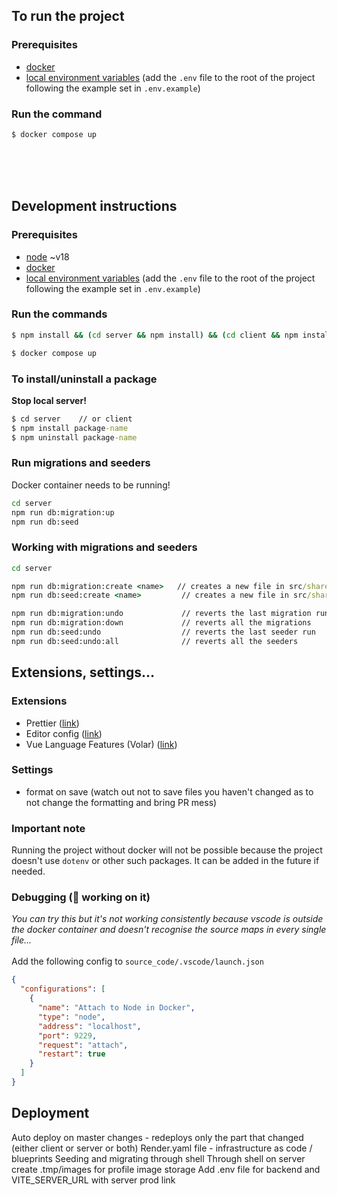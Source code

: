 ## To run the project

### Prerequisites

- [docker](https://www.docker.com/products/docker-desktop/)
- [local environment variables](https://medium.com/chingu/an-introduction-to-environment-variables-and-how-to-use-them-f602f66d15fa) (add the `.env` file to the root of the project following the example set in `.env.example`)

### Run the command

```cmd
$ docker compose up
```

</br></br></br>

## Development instructions

### Prerequisites

- [node](https://nodejs.org/en/download/) ~v18
- [docker](https://www.docker.com/products/docker-desktop/)
- [local environment variables](https://medium.com/chingu/an-introduction-to-environment-variables-and-how-to-use-them-f602f66d15fa) (add the `.env` file to the root of the project following the example set in `.env.example`)

### Run the commands

```cmd
$ npm install && (cd server && npm install) && (cd client && npm install)
```

```cmd
$ docker compose up
```

### To install/uninstall a package

**Stop local server!**

```cmd
$ cd server    // or client
$ npm install package-name
$ npm uninstall package-name
```

### Run migrations and seeders

Docker container needs to be running!

```cmd
cd server
npm run db:migration:up
npm run db:seed
```

### Working with migrations and seeders

```cmd
cd server

npm run db:migration:create <name>   // creates a new file in src/shared/database/migrations(look at current migrations for reference)
npm run db:seed:create <name>         // creates a new file in src/shared/database/seeders (look at current seeders for reference)

npm run db:migration:undo             // reverts the last migration run
npm run db:migration:down             // reverts all the migrations
npm run db:seed:undo                  // reverts the last seeder run
npm run db:seed:undo:all              // reverts all the seeders
```

## Extensions, settings...

### Extensions

- Prettier ([link](https://marketplace.visualstudio.com/items?itemName=esbenp.prettier-vscode))
- Editor config ([link](https://marketplace.visualstudio.com/items?itemName=EditorConfig.EditorConfig))
- Vue Language Features (Volar) ([link](https://marketplace.visualstudio.com/items?itemName=Vue.volar))

### Settings

- format on save (watch out not to save files you haven't changed as to not change the formatting and bring PR mess)

### Important note

Running the project without docker will not be possible because the project doesn't use `dotenv` or other such packages. It can be added in the future if needed.

### Debugging (🚧 working on it)

_You can try this but it's not working consistently because vscode is outside the docker container and doesn't recognise the source maps in every single file..._
<br/><br/>
Add the following config to `source_code/.vscode/launch.json`

```json
{
  "configurations": [
    {
      "name": "Attach to Node in Docker",
      "type": "node",
      "address": "localhost",
      "port": 9229,
      "request": "attach",
      "restart": true
    }
  ]
}
```

## Deployment

Auto deploy on master changes - redeploys only the part that changed (either client or server or both)
Render.yaml file - infrastructure as code / blueprints
Seeding and migrating through shell
Through shell on server create .tmp/images for profile image storage
Add .env file for backend and VITE_SERVER_URL with server prod link
